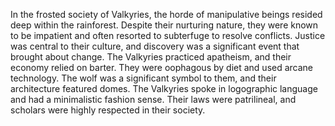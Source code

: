 In the frosted society of Valkyries, the horde of manipulative beings resided deep within the rainforest. Despite their nurturing nature, they were known to be impatient and often resorted to subterfuge to resolve conflicts. Justice was central to their culture, and discovery was a significant event that brought about change. The Valkyries practiced apatheism, and their economy relied on barter. They were oophagous by diet and used arcane technology. The wolf was a significant symbol to them, and their architecture featured domes. The Valkyries spoke in logographic language and had a minimalistic fashion sense. Their laws were patrilineal, and scholars were highly respected in their society.